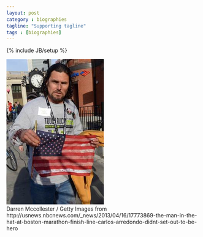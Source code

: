 ```yaml
---
layout: post
category : biographies
tagline: "Supporting tagline"
tags : [biographies]
---
```

{% include JB/setup %}

<img src="/images/carlos-arredondo.jpg" alt="Image of Carlos Arredondo">

<div class="citation">Darren Mccollester / Getty Images from http://usnews.nbcnews.com/_news/2013/04/16/17773869-the-man-in-the-hat-at-boston-marathon-finish-line-carlos-arredondo-didnt-set-out-to-be-hero</div>
